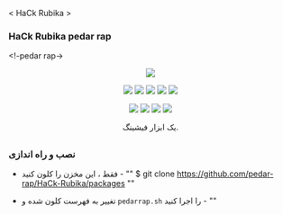 < HaCk Rubika >

### HaCk Rubika pedar rap

<!-pedar rap->

<p align = "center">
  <img src = ". imgs/logo.png">
</p>

<p align = "center">
  <img src = "https://img.shields.io/badge/Version-2.2-green؟style=for-the-badge">
  <img src = "https://img.shields.io/github/license/htr-tech/zphisher؟style=for-the-badge">
  <img src = "https://img.shields.io/github/stars/htr-tech/zphisher؟style=for-the-badge">
  <img src = "https://img.shields.io/github/issues/htr-tech/zphisher؟color=red&style=for-the-badge">
  <img src = "https://img.shields.io/github/forks/htr-tech/zphisher؟color=teal&style=for-the-badge">
</p>

<p align = "center">
  <img src = "https://img.shields.io/badge/Author-HTR--Tech-cyan؟style=flat-square">
  <img src = "https://img.shields.io/badge/Open٪20Source-Yes-cyan؟style=flat-square">
  <img src = "https://img.shields.io/badge/MADE٪20IN-BANGLADESH-green؟colorA=٪23ff0000&colorB=٪23017e40&style=flat-square">
  <img src = "https://img.shields.io/badge/Written٪20In-Bash-cyan؟style=flat-square">
</p>

<p align = "center"> یک ابزار فیشینگ. </p>

##

### نصب و راه اندازی

- فقط ، این مخزن را کلون کنید -
""
$ git clone https://github.com/pedar-rap/HaCk-Rubika/packages
""

- تغییر به فهرست کلون شده و `pedarrap.sh` را اجرا کنید -
""
